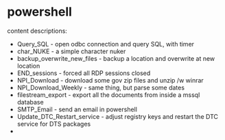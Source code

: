 # powershell
content descriptions:

* Query_SQL                  - open odbc connection and query SQL, with timer
* char_NUKE                  - a simple character nuker
* backup_overwrite_new_files - backup a location and overwrite at new location
* END_sessions               - forced all RDP sessions closed
* NPI_Download               - download some gov zip files and unzip /w winrar
* NPI_Download_Weekly        - same thing, but parse some dates
* filestream_export          - export all the documents from inside a mssql database
* SMTP_Email                 - send an email in powershell
* Update_DTC_Restart_service - adjust registry keys and restart the DTC service for DTS packages
* 
